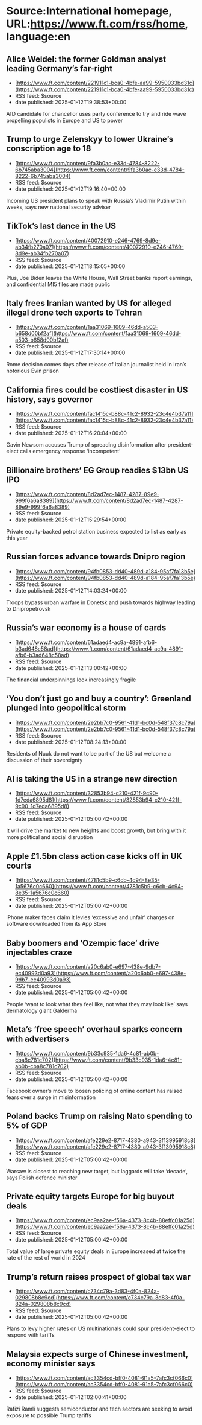 # Source:International homepage, URL:https://www.ft.com/rss/home, language:en

## Alice Weidel: the former Goldman analyst leading Germany’s far-right
 - [https://www.ft.com/content/221911c1-bca0-4bfe-aa99-5950033bd31c](https://www.ft.com/content/221911c1-bca0-4bfe-aa99-5950033bd31c)
 - RSS feed: $source
 - date published: 2025-01-12T19:38:53+00:00

AfD candidate for chancellor uses party conference to try and ride wave propelling populists in Europe and US to power

## Trump to urge Zelenskyy to lower Ukraine’s conscription age to 18
 - [https://www.ft.com/content/9fa3b0ac-e33d-4784-8222-6b745aba3004](https://www.ft.com/content/9fa3b0ac-e33d-4784-8222-6b745aba3004)
 - RSS feed: $source
 - date published: 2025-01-12T19:16:40+00:00

Incoming US president plans to speak with Russia’s Vladimir Putin within weeks, says new national security adviser

## TikTok’s last dance in the US
 - [https://www.ft.com/content/40072910-e246-4769-8d9e-ab34fb270a07](https://www.ft.com/content/40072910-e246-4769-8d9e-ab34fb270a07)
 - RSS feed: $source
 - date published: 2025-01-12T18:15:05+00:00

Plus, Joe Biden leaves the White House, Wall Street banks report earnings, and confidential MI5 files are made public

## Italy frees Iranian wanted by US for alleged illegal drone tech exports to Tehran
 - [https://www.ft.com/content/1aa31069-1609-46dd-a503-b658d00bf2af](https://www.ft.com/content/1aa31069-1609-46dd-a503-b658d00bf2af)
 - RSS feed: $source
 - date published: 2025-01-12T17:30:14+00:00

Rome decision comes days after release of Italian journalist held in Iran’s notorious Evin prison

## California fires could be costliest disaster in US history, says governor
 - [https://www.ft.com/content/fac1415c-b88c-41c2-8932-23c4e4b37a11](https://www.ft.com/content/fac1415c-b88c-41c2-8932-23c4e4b37a11)
 - RSS feed: $source
 - date published: 2025-01-12T16:20:04+00:00

Gavin Newsom accuses Trump of spreading disinformation after president-elect calls emergency response ‘incompetent’

## Billionaire brothers’ EG Group readies $13bn US IPO
 - [https://www.ft.com/content/8d2ad7ec-1487-4287-89e9-999f6a6a8389](https://www.ft.com/content/8d2ad7ec-1487-4287-89e9-999f6a6a8389)
 - RSS feed: $source
 - date published: 2025-01-12T15:29:54+00:00

Private equity-backed petrol station business expected to list as early as this year

## Russian forces advance towards Dnipro region
 - [https://www.ft.com/content/94fb0853-dd40-489d-a184-95af7fa13b5e](https://www.ft.com/content/94fb0853-dd40-489d-a184-95af7fa13b5e)
 - RSS feed: $source
 - date published: 2025-01-12T14:03:24+00:00

Troops bypass urban warfare in Donetsk and push towards highway leading to Dnipropetrovsk

## Russia’s war economy is a house of cards
 - [https://www.ft.com/content/61adaed4-ac9a-4891-afb6-b3ad648c58ad](https://www.ft.com/content/61adaed4-ac9a-4891-afb6-b3ad648c58ad)
 - RSS feed: $source
 - date published: 2025-01-12T13:00:42+00:00

The financial underpinnings look increasingly fragile

## ‘You don’t just go and buy a country’: Greenland plunged into geopolitical storm
 - [https://www.ft.com/content/2e2bb7c0-9561-41d1-bc0d-548f37c8c79a](https://www.ft.com/content/2e2bb7c0-9561-41d1-bc0d-548f37c8c79a)
 - RSS feed: $source
 - date published: 2025-01-12T08:24:13+00:00

Residents of Nuuk do not want to be part of the US but welcome a discussion of their sovereignty

## AI is taking the US in a strange new direction
 - [https://www.ft.com/content/32853b94-c210-421f-9c90-1d7eda6895d8](https://www.ft.com/content/32853b94-c210-421f-9c90-1d7eda6895d8)
 - RSS feed: $source
 - date published: 2025-01-12T05:00:42+00:00

It will drive the market to new heights and boost growth, but bring with it more political and social disruption

## Apple £1.5bn class action case kicks off in UK courts
 - [https://www.ft.com/content/4781c5b9-c6cb-4c94-8e35-1a5676c0c660](https://www.ft.com/content/4781c5b9-c6cb-4c94-8e35-1a5676c0c660)
 - RSS feed: $source
 - date published: 2025-01-12T05:00:42+00:00

iPhone maker faces claim it levies ‘excessive and unfair’ charges on software downloaded from its App Store

## Baby boomers and ‘Ozempic face’ drive injectables craze
 - [https://www.ft.com/content/a20c6ab0-e697-438e-9db7-ec40993d0a93](https://www.ft.com/content/a20c6ab0-e697-438e-9db7-ec40993d0a93)
 - RSS feed: $source
 - date published: 2025-01-12T05:00:42+00:00

People ‘want to look what they feel like, not what they may look like’ says dermatology giant Galderma

## Meta’s ‘free speech’ overhaul sparks concern with advertisers
 - [https://www.ft.com/content/9b33c935-1da6-4c81-ab0b-cba8c781c702](https://www.ft.com/content/9b33c935-1da6-4c81-ab0b-cba8c781c702)
 - RSS feed: $source
 - date published: 2025-01-12T05:00:42+00:00

Facebook owner’s move to loosen policing of online content has raised fears over a surge in misinformation

## Poland backs Trump on raising Nato spending to 5% of GDP
 - [https://www.ft.com/content/afe229e2-8717-4380-a943-3f13995918c8](https://www.ft.com/content/afe229e2-8717-4380-a943-3f13995918c8)
 - RSS feed: $source
 - date published: 2025-01-12T05:00:42+00:00

Warsaw is closest to reaching new target, but laggards will take ‘decade’, says Polish defence minister

## Private equity targets Europe for big buyout deals
 - [https://www.ft.com/content/ec9aa2ae-f56a-4373-8c4b-88effc01a25d](https://www.ft.com/content/ec9aa2ae-f56a-4373-8c4b-88effc01a25d)
 - RSS feed: $source
 - date published: 2025-01-12T05:00:42+00:00

Total value of large private equity deals in Europe increased at twice the rate of the rest of world in 2024

## Trump’s return raises prospect of global tax war
 - [https://www.ft.com/content/c734c79a-3d83-4f0a-824a-029808b8c9cd](https://www.ft.com/content/c734c79a-3d83-4f0a-824a-029808b8c9cd)
 - RSS feed: $source
 - date published: 2025-01-12T05:00:42+00:00

Plans to levy higher rates on US multinationals could spur president-elect to respond with tariffs

## Malaysia expects surge of Chinese investment, economy minister says
 - [https://www.ft.com/content/ac3354cd-bff0-4081-91a5-7afc3cf066c0](https://www.ft.com/content/ac3354cd-bff0-4081-91a5-7afc3cf066c0)
 - RSS feed: $source
 - date published: 2025-01-12T02:00:41+00:00

Rafizi Ramli suggests semiconductor and tech sectors are seeking to avoid exposure to possible Trump tariffs

